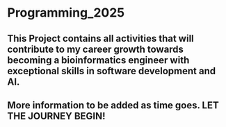 # Programming_2025
## This Project contains all activities that will contribute to my career growth towards becoming a bioinformatics engineer with exceptional skills in software development and AI. 
## More information to be added as time goes. LET THE JOURNEY BEGIN! 

